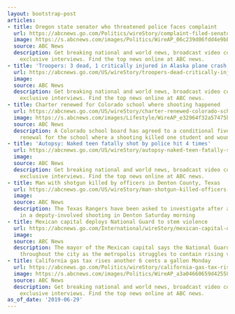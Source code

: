 ```yaml
---
layout: bootstrap-post
articles:
- title: Oregon state senator who threatened police faces complaint
  url: https://abcnews.go.com/Politics/wireStory/complaint-filed-senator-threatened-state-police-64040417
  image: https://s.abcnews.com/images/Politics/WireAP_06c239d06fdd4e9bb6d48d16615bd1fb_16x9_992.jpg
  source: ABC News
  description: Get breaking national and world news, broadcast video coverage, and
    exclusive interviews. Find the top news online at ABC news.
- title: 'Troopers: 3 dead, 1 critically injured in Alaska plane crash'
  url: https://abcnews.go.com/US/wireStory/troopers-dead-critically-injured-alaska-plane-crash-64040786
  image: 
  source: ABC News
  description: Get breaking national and world news, broadcast video coverage, and
    exclusive interviews. Find the top news online at ABC news.
- title: Charter renewed for Colorado school where shooting happened
  url: https://abcnews.go.com/US/wireStory/charter-renewed-colorado-school-shooting-happened-64040686
  image: https://s.abcnews.com/images/Lifestyle/WireAP_e32964f32a57475b9239dfc97f2c432e_16x9_992.jpg
  source: ABC News
  description: A Colorado school board has agreed to a conditional five-year charter
    renewal for the school where a shooting killed one student and wounded eight others
- title: 'Autopsy: Naked teen fatally shot by police hit 4 times'
  url: https://abcnews.go.com/US/wireStory/autopsy-naked-teen-fatally-shot-police-hit-times-64040528
  image: 
  source: ABC News
  description: Get breaking national and world news, broadcast video coverage, and
    exclusive interviews. Find the top news online at ABC news.
- title: Man with shotgun killed by officers in Denton County, Texas
  url: https://abcnews.go.com/US/wireStory/man-shotgun-killed-officers-denton-county-texas-64040436
  image: 
  source: ABC News
  description: The Texas Rangers have been asked to investigate after a man was killed
    in a deputy-involved shooting in Denton Saturday morning
- title: Mexican capital deploys National Guard to stem violence
  url: https://abcnews.go.com/International/wireStory/mexican-capital-deploys-national-guard-stem-violence-64040359
  image: 
  source: ABC News
  description: The mayor of the Mexican capital says the National Guard will be deployed
    throughout the city as the metropolis struggles to contain rising violent crime
- title: California gas tax rises another 6 cents a gallon Monday
  url: https://abcnews.go.com/Politics/wireStory/california-gas-tax-rises-cents-gallon-monday-64037751
  image: https://s.abcnews.com/images/Politics/WireAP_a3a04660659d425585ebf6aa30386257_16x9_992.jpg
  source: ABC News
  description: Get breaking national and world news, broadcast video coverage, and
    exclusive interviews. Find the top news online at ABC news.
as_of_date: '2019-06-29'
---
```


